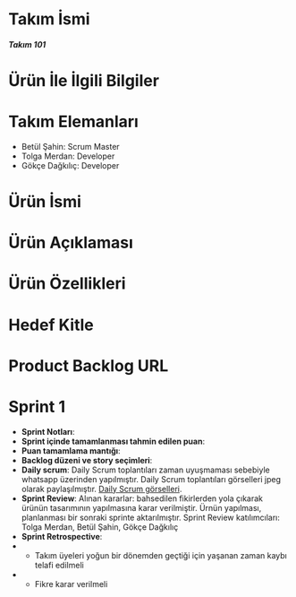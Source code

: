 # Takım İsmi
##### Takım 101
# Ürün İle İlgili Bilgiler
# Takım Elemanları
- Betül Şahin: Scrum Master
- Tolga Merdan: Developer
- Gökçe Dağkılıç: Developer
# Ürün İsmi
# Ürün Açıklaması
# Ürün Özellikleri
# Hedef Kitle
# Product Backlog URL

# Sprint 1
- **Sprint Notları**: 
- **Sprint içinde tamamlanması tahmin edilen puan**:
- **Puan tamamlama mantığı**:
- **Backlog düzeni ve story seçimleri**:
- **Daily scrum**: Daily Scrum toplantıları zaman uyuşmaması sebebiyle whatsapp üzerinden yapılmıştır. Daily Scrum toplantıları görselleri jpeg olarak paylaşılmıştır.
[Daily Scrum görselleri](https://drive.google.com/drive/folders/1esRvlHxWFfcghPOf0ld4B2_lWPcyrKYc?usp=sharing).
- **Sprint Review**: Alınan kararlar: bahsedilen fikirlerden yola çıkarak ürünün tasarımının yapılmasına karar verilmiştir. Ürnün yapılması, planlanması bir sonraki sprinte aktarılmıştır. Sprint Review katılımcıları: Tolga Merdan, Betül Şahin, Gökçe Dağkılıç
- **Sprint Retrospective**: 
- - Takım üyeleri yoğun bir dönemden geçtiği için yaşanan zaman kaybı telafi edilmeli
- - Fikre karar verilmeli

